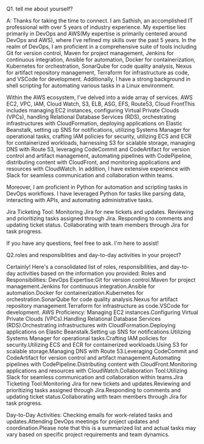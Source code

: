 Q1. tell me about yourself?

A: Thanks for taking the time to connect. I am Sathish, an accomplished IT professional with over 5 years of industry experience. My expertise lies primarily in DevOps and AWS(My expertise is primarily centered around DevOps and AWS), where I've refined my skills over the past 5 years. In the realm of DevOps, I am proficient in a comprehensive suite of tools including Git for version control, Maven for project management, Jenkins for continuous integration, Ansible for automation, Docker for containerization, Kubernetes for orchestration, SonarQube for code quality analysis, Nexus for artifact repository management, Terraform for infrastructure as code, and VSCode for development. 
Additionally, I have a strong background in shell scripting for automating various tasks in a Linux environment.

Within the AWS ecosystem, I've delved into a wide array of services. AWS EC2, VPC, IAM, Cloud Watch, S3, ELB, ASG, EFS, 
Route53, Cloud FrontThis includes managing EC2 instances, configuring Virtual Private Clouds (VPCs), handling Relational Database Services (RDS), orchestrating infrastructures with CloudFormation, deploying applications on Elastic Beanstalk, setting up SNS for notifications, utilizing Systems Manager for operational tasks, crafting IAM policies for security, utilizing ECS and ECR for containerized workloads, harnessing S3 for scalable storage, managing DNS with Route 53, leveraging CodeCommit and CodeArtifact for version control and artifact management, automating pipelines with CodePipeline, distributing content with CloudFront, and monitoring applications and resources with CloudWatch. In addition, I have extensive experience with Slack for seamless communication and collaboration within teams.

Moreover, I am proficient in Python for automation and scripting tasks in DevOps workflows. I have leveraged Python for tasks like parsing data, interacting with APIs, and automating administrative tasks.

Jira Ticketing Tool: Monitoring Jira for new tickets and updates. Reviewing and prioritizing tasks assigned through Jira. Responding to comments and updating ticket status. Collaborating with team members through Jira for task progress.

If you have any questions, feel free to ask. I'm here to assist!

Q2.roles and responsiblities and day-to-day activities in your project?

Certainly! Here's a consolidated list of roles, responsibilities, and day-to-day activities based on the information you provided:
Roles and Responsibilities:
DevOps Expertise:Git for version control.Maven for project management.Jenkins for continuous integration.Ansible for automation.Docker for containerization.Kubernetes for orchestration.SonarQube for code quality analysis.Nexus for artifact repository management.Terraform for infrastructure as code.VSCode for development.
AWS Proficiency:
Managing EC2 instances.Configuring Virtual Private Clouds (VPCs).Handling Relational Database Services (RDS).Orchestrating infrastructures with CloudFormation.Deploying applications on Elastic Beanstalk.Setting up SNS for notifications.Utilizing Systems Manager for operational tasks.Crafting IAM policies for security.Utilizing ECS and ECR for containerized workloads.Using S3 for scalable storage.Managing DNS with Route 53.Leveraging CodeCommit and CodeArtifact for version control and artifact management.Automating pipelines with CodePipeline.Distributing content with CloudFront.Monitoring applications and resources with CloudWatch.Collaboration Tool:Utilizing Slack for seamless communication and collaboration within teams.Jira Ticketing Tool:Monitoring Jira for new tickets and updates.Reviewing and prioritizing tasks assigned through Jira.Responding to comments and updating ticket status.Collaborating with team members through Jira for task progress.

Day-to-Day Activities:
Checking emails for work-related tasks and updates.Attending DevOps meetings for project updates and coordination.Please note that this is a summarized list and actual tasks may vary based on specific project requirements and team dynamics.


